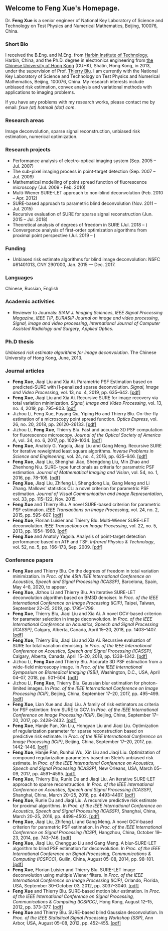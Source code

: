 ## Welcome to Feng Xue's Homepage.

Dr. **Feng Xue** is a senior engineer of National Key Laboratory of Science and Technology on Test Physics and Numerical Mathematics, Beijing, 100076, China.

### Short Bio
I received the B.Eng. and M.Eng. from <a href="http://www.hit.edu.cn">Harbin Institute of Technology</a>, Harbin, China, and the Ph.D. degree in electronics engineering from <a href="http://www.cuhk.edu.hk">the Chinese University of Hong Kong</a> (CUHK), Shatin, Hong Kong, in 2013, under the supervision of Prof. <a href="http://www.ee.cuhk.edu.hk/~tblu/monsite/phps/">Thierry Blu</a>. I am currently with the National Key Laboratory of Science and Technology on Test Physics and Numerical Mathematics, Beijing, 100076, China. My research interests include unbiased risk estimation, convex analysis and variational methods with applications to imaging problems.

If you have any problems with my research works, please contact me by email: _fxue (at) hotmail (dot) com_.

### Research areas

Image deconvolution, sparse signal reconstruction, unbiased risk estimation, numerical optimization.

### Research projects
- Performance analysis of electro-optical imaging system (Sep. 2005 – Jul. 2007)
- The sub-pixel imaging process in point-target detection (Sep. 2007 – Jul. 2009)
- Mathematical modelling of point spread function of fluorescence microscopy (Jul. 2009 - Feb. 2010)
- Multi-Wiener SURE-LET approach to non-blind deconvolution (Feb. 2010 – Apr. 2012)
- SURE-based approach to parametric blind deconvolution (Nov. 2011 – Jul. 2015)
- Recursive evaluation of SURE for sparse signal reconstruction (Jun. 2015 – Jul. 2018)
- Theoretical analysis of degrees of freedom in SURE (Jul. 2018 –  )
- Convergence analysis of first-order optimization algorithms from proximal point perspective (Jul. 2019 –  )

### Funding
- Unbiased risk estimate algorithms for blind image deconvolution: NSFC #61401013, CNY 290’000, Jan. 2015 — Dec. 2017.

### Languages
Chinese, Russian, English

### Academic activities
- Reviewer to Journals: _SIAM J. Imaging Sciences_, _IEEE Signal Processing Magazine_, _IEEE TIP_, _EURASIP Journal on image and video processing_, _Signal, image and video processing_, _International Journal of Computer Assisted Radiology and Surgery_, _Applied Optics_.

### Ph.D thesis
_Unbiased risk estimate algorithms for image deconvolution_. The Chinese University of Hong Kong, June, 2013.

### Journal articles

- **Feng Xue**, Jiaqi Liu and Xia Ai. Parametric PSF Estimation based on predicted-SURE with l1-penalized sparse deconvolution. _Signal, Image and Video Processing_, vol. 13, no. 4, 2019, pp. 635–642.  <a href="/sivp_psf_l1_2019.pdf">[pdf]</a>
- **Feng Xue**, Jiaqi Liu and Xia Ai. Recursive SURE for image recovery via total variation minimization. _Signal, Image and Video Processing_, vol. 13, no. 4, 2019, pp. 795–803. <a href="/sivp_tv_min_2019.pdf">[pdf]</a>
- Jizhou Li, Feng Xue, Fuyang Qu, Yiping Ho and Thierry Blu. On-the-fly estimation of a microscopy point spread function. _Optics Express_, vol. 26, no. 20, 2018, pp. 26120–26133. <a href="/optics_express_2018.pdf">[pdf]</a>
- Jizhou Li, **Feng Xue**, Thierry Blu. Fast and accurate 3D PSF computation for fluorescence microscopy. _Journal of the Optical Society of America A_, vol. 34, no. 6, 2017, pp. 1029–1034. <a href="/josaa_2017_published.pdf">[pdf]</a>
- **Feng Xue**, Anatoly G. Yagola, Jiaqi Liu and Gang Meng. Recursive SURE for iterative reweighted least square algorithms. _Inverse Problems in Science and Engineering_, vol. 24, no. 4, 2016, pp. 625–646. <a href="/ipse_irls_2016.pdf">[pdf]</a>
- **Feng Xue**, Jiaqi Liu, Shenghai Jiao, Shengdong Liu, Min Zhao and Zhenhong Niu. SURE- type functionals as criteria for parametric PSF estimation. _Journal of Mathematical Imaging and Vision_, vol. 54, no. 1, 2016, pp. 78–105. <a href="/jmiv_published_2016.pdf">[pdf]</a>
- **Feng Xue**, Jiaqi Liu, Zhifeng Li, Shengdong Liu, Gang Meng and Li Zhang. Mallows’ statistics CL: a novel criterion for parametric PSF estimation. _Journal of Visual Communication and Image Representation_, vol. 33, pp. 115–122, Nov. 2015.
- **Feng Xue** and Thierry Blu. A novel SURE-based criterion for parametric PSF estimation. _IEEE Transactions on Image Processing_, vol. 24, no. 2, 2015, pp. 595–607. <a href="/tip_2015.pdf">[pdf]</a>
- **Feng Xue**, Florian Luisier and Thierry Blu. Multi-Wiener SURE-LET deconvolution. _IEEE Transactions on Image Processing_, vol. 22, no. 5, 2013, pp. 1954–1968. <a href="/tip_2013.pdf">[pdf]</a>
- **Feng Xue** and Anatoly Yagola. Analysis of point-target detection performance based on ATF and TSF. _Infrared Physics & Technology_, vol. 52, no. 5, pp. 166–173, Sep. 2009. <a href="/infrared_2009.pdf">[pdf]</a>

### Conference papers
- **Feng Xue** and Thierry Blu. On the degrees of freedom in total variation minimization. In _Proc. of the 45th IEEE International Conference on Acoustics, Speech and Signal Processing (ICASSP)_, Barcelona, Spain, May 4–8, 2020, to appear.
- **Feng Xue**, Jizhou Li and Thierry Blu. An iterative SURE-LET deconvolution algorithm based on BM3D denoiser. In _Proc. of the IEEE International Conference on Image Processing (ICIP)_, Taipei, Taiwan, September 22–25, 2019, pp. 1795–1799.
- **Feng Xue**, Thierry Blu, Jiaqi Liu and Xia Ai. A novel GCV-based criterion for parameter selection in image deconvolution. In _Proc. of the IEEE International Conference on Acoustics, Speech and Signal Processing (ICASSP)_, Calgary, Alberta, Canada, April 15–20, 2018, pp. 1403–1407.  <a href="/icassp_2018_tv.pdf">[pdf]</a> 
- **Feng Xue**, Thierry Blu, Jiaqi Liu and Xia Ai. Recursive evaluation of SURE for total variation denoising. In _Proc. of the IEEE International Conference on Acoustics, Speech and Signal Processing (ICASSP)_, Calgary, Alberta, Canada, April 15–20, 2018, pp. 1338–1342. <a href="/icassp_2018_tv.pdf">[pdf]</a> 
- Jizhou Li, **Feng Xue** and Thierry Blu. Accurate 3D PSF estimation from a wide-field microscopy image. In _Proc. of the IEEE International Symposium on Biomedical Imaging (ISBI)_, Washington, D.C., USA, April 04–07, 2018, pp. 501–504.  <a href="/isbi_2018_micro.pdf">[pdf]</a> 
- Jizhou Li, **Feng Xue**, Thierry Blu. Gaussian blur estimation for photon-limited images. In _Proc. of the IEEE International Conference on Image Processing (ICIP)_, Beijing, China, September 17–20, 2017, pp. 495–499.   <a href="/isbi_2018_micro.pdf">[pdf]</a> 
- **Feng Xue**, Lian Xue and Jiaqi Liu. A family of risk estimators as criteria for PSF estimtion: from SURE to GCV. In _Proc. of the IEEE International Conference on Image Processing (ICIP)_, Beijing, China, September 17–20, 2017, pp. 2428–2432.  <a href="/icip_2017_psf.pdf">[pdf]</a> 
- **Feng Xue**, Hanjie Pan, Xin Liu, Hongyan Liu and Jiaqi Liu. Optimization of regularization parameter for sparse reconstruction based on predictive risk estimate. In _Proc. of the IEEE International Conference on Image Processing (ICIP)_, Beijing, China, September 17–20, 2017, pp. 1442–1446.  <a href="/icip_2017_admm.pdf">[pdf]</a> 
- **Feng Xue**, Hanjie Pan, Runhui Wu, Xin Liu and Jiaqi Liu. Optimization of compound regularization parameters based on Stein’s unbiased risk estimate. In _Proc. of the IEEE International Conference on Acoustics, Speech and Signal Processing (ICASSP)_, New Orleans, USA, March 05–09, 2017, pp. 4591–4595.  <a href="/icassp_2017.pdf">[pdf]</a> 
- **Feng Xue**, Thierry Blu, Runle Du and Jiaqi Liu. An iterative SURE-LET approach to sparse reconstruction. In _Proc. of the IEEE International Conference on Acoustics, Speech and Signal Processing (ICASSP)_, Shanghai, China, March 20–25, 2016, pp. 4493–4497. <a href="/icassp_irls_2016.pdf">[pdf]</a>
- **Feng Xue**, Runle Du and Jiaqi Liu. A recursive predictive risk estimate for proximal algorithms. In _Proc. of the IEEE International Conference on Acoustics, Speech and Signal Processing (ICASSP)_, Shanghai, China, March 20–25, 2016, pp. 4498–4502. <a href="/icassp_ist_2016.pdf">[pdf]</a>
- **Feng Xue**, Jiaqi Liu, Zhifeng Li and Gang Meng. A novel GCV-based criterion for parametric PSF estimation. In _Proc. of the IEEE International Conference on Signal Processing (ICSP)_, Hangzhou, China, October 19–23, 2014, pp. 743–746. <a href="/icspcc_2014.pdf">[pdf]</a>
- **Feng Xue**, Jiaqi Liu, Chengguo Liu and Gang Meng. A blur-SURE-LET algorithm to blind PSF estimation for deconvolution. In _Proc. of the IEEE International Conference on Signal Processing, Communications & Computing (ICSPCC)_, Guilin, China, August 05–08, 2014, pp. 98–101. <a href="/icspcc_2014.pdf">[pdf]</a>
- **Feng Xue**, Florian Luisier and Thierry Blu. SURE-LET image deconvolution using multiple Wiener filters. In _Proc. of the IEEE International Conference on Image Processing (ICIP)_, Orlando, Florida, USA, September 30–October 03, 2012, pp. 3037–3040. <a href="/icip_2012.pdf">[pdf]</a> 
- **Feng Xue** and Thierry Blu. SURE-based motion blur estimation. In _Proc. of the IEEE International Conference on Signal Processing, Communications & Computing (ICSPCC)_, Hong Kong, August 12–15, 2012, pp. 373–377. <a href="/icspcc_2012.pdf">[pdf]</a> 
- **Feng Xue** and Thierry Blu. SURE-based blind Gaussian deconvolution. In _Proc. of the IEEE Statistical Signal Processing Workshop (SSP)_, Ann Arbor, USA, August 05–08, 2012, pp. 452–455.  <a href="/ssp_2012.pdf">[pdf]</a> 
